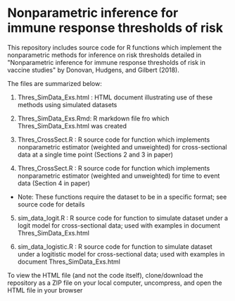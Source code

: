Nonparametric inference for immune response thresholds of risk
======

This repository includes source code for R functions which implement the nonparametric methods for inference on risk thresholds detailed 
in "Nonparametric inference for immune response thresholds of risk in vaccine studies" by Donovan, Hudgens, and Gilbert (2018).  

The files are summarized below:

1) Thres_SimData_Exs.html : HTML document illustrating use of these methods using simulated datasets

2) Thres_SimData_Exs.Rmd: R markdown file fro which Thres_SimData_Exs.html was created

3) Thres_CrossSect.R : R source code for function which implements nonparametric estimator (weighted and unweighted) for cross-sectional data at a single time point (Sections 2 and 3 in paper)

4) Thres_CrossSect.R : R source code for function which implements nonparametric estimator (weighted and unweighted) for time to event data (Section 4 in paper)

* Note: These functions require the dataset to be in a specific format; see source code for details

5) sim_data_logit.R : R source code for function to simulate dataset under a logit model for cross-sectional data; used with examples in document Thres_SimData_Exs.html

6) sim_data_logistic.R : R source code for function to simulate dataset under a logitistic model for cross-sectional data; used with 
                         examples in document Thres_SimData_Exs.html
                       
To view the HTML file (and not the code itself), clone/download the repository as a ZIP file on your local computer, uncompress, 
and open the HTML file in your browser
